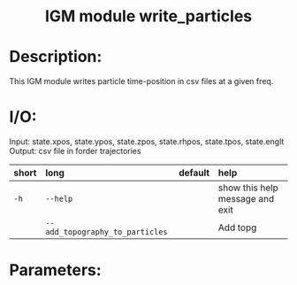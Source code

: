 ### <h1 align="center" id="title">IGM module write_particles </h1>

# Description:

This IGM module writes particle time-position in csv files at a given freq.

# I/O:

Input: state.xpos, state.ypos, state.zpos, state.rhpos, state.tpos, state.englt
Output: csv file in forder trajectories


|short|long|default|help|
| :--- | :--- | :--- | :--- |
|`-h`|`--help`||show this help message and exit|
||`--add_topography_to_particles`||Add topg|
 
# Parameters: 
